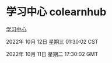 # 学习中心 colearnhub
[学习中心](http://27.19.33.125:56308/colearnhub/)

2022年 10月 12日 星期三 01:30:02 CST

2022年 10月 11日 星期二 17:30:02 GMT
